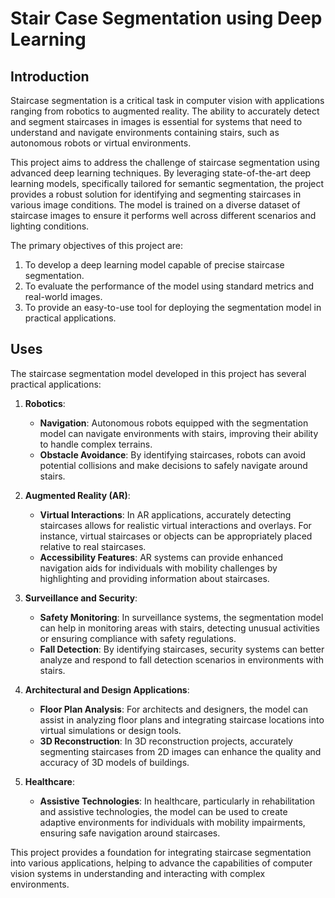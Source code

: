 # Stair Case Segmentation using Deep Learning
## Introduction

Staircase segmentation is a critical task in computer vision with applications ranging from robotics to augmented reality. The ability to accurately detect and segment staircases in images is essential for systems that need to understand and navigate environments containing stairs, such as autonomous robots or virtual environments.

This project aims to address the challenge of staircase segmentation using advanced deep learning techniques. By leveraging state-of-the-art deep learning models, specifically tailored for semantic segmentation, the project provides a robust solution for identifying and segmenting staircases in various image conditions. The model is trained on a diverse dataset of staircase images to ensure it performs well across different scenarios and lighting conditions.

The primary objectives of this project are:
1. To develop a deep learning model capable of precise staircase segmentation.
2. To evaluate the performance of the model using standard metrics and real-world images.
3. To provide an easy-to-use tool for deploying the segmentation model in practical applications.

## Uses

The staircase segmentation model developed in this project has several practical applications:

1. **Robotics**:
   - **Navigation**: Autonomous robots equipped with the segmentation model can navigate environments with stairs, improving their ability to handle complex terrains.
   - **Obstacle Avoidance**: By identifying staircases, robots can avoid potential collisions and make decisions to safely navigate around stairs.

2. **Augmented Reality (AR)**:
   - **Virtual Interactions**: In AR applications, accurately detecting staircases allows for realistic virtual interactions and overlays. For instance, virtual staircases or objects can be appropriately placed relative to real staircases.
   - **Accessibility Features**: AR systems can provide enhanced navigation aids for individuals with mobility challenges by highlighting and providing information about staircases.

3. **Surveillance and Security**:
   - **Safety Monitoring**: In surveillance systems, the segmentation model can help in monitoring areas with stairs, detecting unusual activities or ensuring compliance with safety regulations.
   - **Fall Detection**: By identifying staircases, security systems can better analyze and respond to fall detection scenarios in environments with stairs.

4. **Architectural and Design Applications**:
   - **Floor Plan Analysis**: For architects and designers, the model can assist in analyzing floor plans and integrating staircase locations into virtual simulations or design tools.
   - **3D Reconstruction**: In 3D reconstruction projects, accurately segmenting staircases from 2D images can enhance the quality and accuracy of 3D models of buildings.

5. **Healthcare**:
   - **Assistive Technologies**: In healthcare, particularly in rehabilitation and assistive technologies, the model can be used to create adaptive environments for individuals with mobility impairments, ensuring safe navigation around staircases.

This project provides a foundation for integrating staircase segmentation into various applications, helping to advance the capabilities of computer vision systems in understanding and interacting with complex environments.
